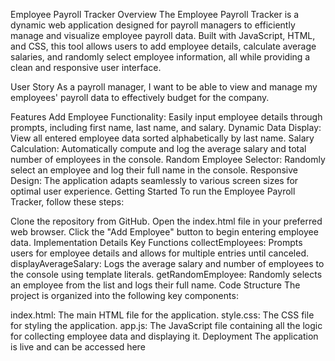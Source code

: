 Employee Payroll Tracker
Overview
The Employee Payroll Tracker is a dynamic web application designed for payroll managers to efficiently manage and visualize employee payroll data. Built with JavaScript, HTML, and CSS, this tool allows users to add employee details, calculate average salaries, and randomly select employee information, all while providing a clean and responsive user interface.

User Story
As a payroll manager, I want to be able to view and manage my employees' payroll data to effectively budget for the company.

Features
Add Employee Functionality: Easily input employee details through prompts, including first name, last name, and salary.
Dynamic Data Display: View all entered employee data sorted alphabetically by last name.
Salary Calculation: Automatically compute and log the average salary and total number of employees in the console.
Random Employee Selector: Randomly select an employee and log their full name in the console.
Responsive Design: The application adapts seamlessly to various screen sizes for optimal user experience.
Getting Started
To run the Employee Payroll Tracker, follow these steps:

Clone the repository from GitHub.
Open the index.html file in your preferred web browser.
Click the "Add Employee" button to begin entering employee data.
Implementation Details
Key Functions
collectEmployees: Prompts users for employee details and allows for multiple entries until canceled.
displayAverageSalary: Logs the average salary and number of employees to the console using template literals.
getRandomEmployee: Randomly selects an employee from the list and logs their full name.
Code Structure
The project is organized into the following key components:

index.html: The main HTML file for the application.
style.css: The CSS file for styling the application.
app.js: The JavaScript file containing all the logic for collecting employee data and displaying it.
Deployment
The application is live and can be accessed here 




